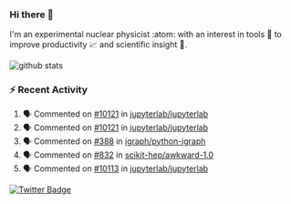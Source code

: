 ### Hi there 👋 

I'm an experimental nuclear physicist :atom: with an interest in tools :wrench: to improve productivity :chart_with_upwards_trend: and scientific insight :telescope:.

![github stats](https://github-readme-stats.vercel.app/api?username=agoose77&show_icons=true&hide_rank=true&hide_title=true&bg_color=30,e76445,904e95&text_color=efe3ec&icon_color=efe3ec)
<!--
**agoose77/agoose77** is a ✨ _special_ ✨ repository because its `README.md` (this file) appears on your GitHub profile.

Here are some ideas to get you started:

- 🔭 I’m currently working on ...
- 🌱 I’m currently learning ...
- 👯 I’m looking to collaborate on ...
- 🤔 I’m looking for help with ...
- 💬 Ask me about ...
- 📫 How to reach me: ...
- 😄 Pronouns: ...
- ⚡ Fun fact: ...
-->

### :zap: Recent Activity
<!--START_SECTION:activity-->
1. 🗣 Commented on [#10121](https://github.com/jupyterlab/jupyterlab/issues/10121) in [jupyterlab/jupyterlab](https://github.com/jupyterlab/jupyterlab)
2. 🗣 Commented on [#10121](https://github.com/jupyterlab/jupyterlab/issues/10121) in [jupyterlab/jupyterlab](https://github.com/jupyterlab/jupyterlab)
3. 🗣 Commented on [#388](https://github.com/igraph/python-igraph/issues/388) in [igraph/python-igraph](https://github.com/igraph/python-igraph)
4. 🗣 Commented on [#832](https://github.com/scikit-hep/awkward-1.0/issues/832) in [scikit-hep/awkward-1.0](https://github.com/scikit-hep/awkward-1.0)
5. 🗣 Commented on [#10113](https://github.com/jupyterlab/jupyterlab/issues/10113) in [jupyterlab/jupyterlab](https://github.com/jupyterlab/jupyterlab)
<!--END_SECTION:activity-->


[![Twitter Badge](https://img.shields.io/twitter/follow/agoose77?style=flat-square&logo=Twitter&logoColor=white&color=cornflowerblue)](https://twitter.com/agoose77)
